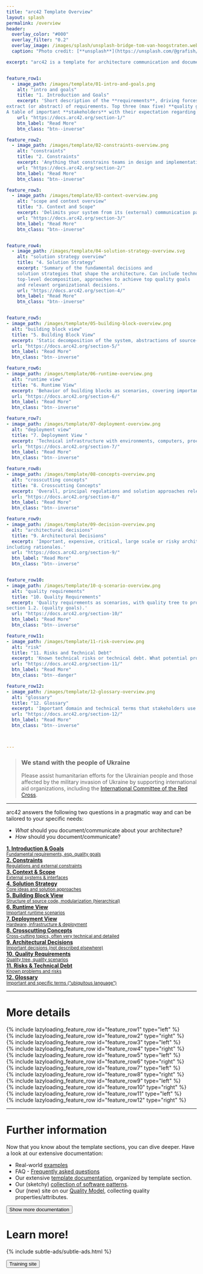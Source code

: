 ```yaml
---
title: "arc42 Template Overview"
layout: splash
permalink: /overview
header:
  overlay_color: "#000"
  overlay_filter: "0.2"
  overlay_image: /images/splash/unsplash-bridge-tom-van-hoogstraten.webp
  caption: "Photo credit: [**unsplash**](https://unsplash.com/@grafish/)"

excerpt: "arc42 is a template for architecture communication and documentation."


feature_row1:
  - image_path: /images/template/01-intro-and-goals.png
    alt: "intro and goals"
    title: "1. Introduction and Goals"
    excerpt: 'Short description of the **requirements**, driving forces,
extract (or abstract) of requirements. Top three (max five) **quality goals** for the architecture which have highest priority for the major stakeholders.
A table of important **stakeholders** with their expectation regarding architecture.'
    url: "https://docs.arc42.org/section-1/"
    btn_label: "Read More"
    btn_class: "btn--inverse"

feature_row2:
  - image_path: /images/template/02-constraints-overview.png
    alt: "constraints"
    title: "2. Constraints"
    excerpt: 'Anything that constrains teams in design and implementation decisions or decision about related processes. Can sometimes go beyond individual systems and are valid for whole organizations and companies.'
    url: "https://docs.arc42.org/section-2/"
    btn_label: "Read More"
    btn_class: "btn--inverse"    

feature_row3:
  - image_path: /images/template/03-context-overview.png
    alt: "scope and context overview"
    title: "3. Context and Scope"
    excerpt: 'Delimits your system from its (external) communication partners (neighboring systems and users). Specifies the external interfaces. Shown from a business/domain perspective (always) or a technical perspective (optional)'
    url: "https://docs.arc42.org/section-3/"
    btn_label: "Read More"
    btn_class: "btn--inverse"    


feature_row4:
  - image_path: /images/template/04-solution-strategy-overview.svg
    alt: "solution strategy overview"
    title: "4. Solution Strategy"
    excerpt: 'Summary of the fundamental decisions and
    solution strategies that shape the architecture. Can include technology,
    top-level decomposition, approaches to achieve top quality goals
    and relevant organizational decisions.'
    url: "https://docs.arc42.org/section-4/"
    btn_label: "Read More"
    btn_class: "btn--inverse"    


feature_row5:
- image_path: /images/template/05-building-block-overview.png
  alt: "building block view"
  title: "5. Building Block View"
  excerpt: 'Static decomposition of the system, abstractions of source-code, shown as hierarchy of white boxes (containing black boxes), up to the appropriate level of detail.'
  url: "https://docs.arc42.org/section-5/"
  btn_label: "Read More"
  btn_class: "btn--inverse"    

feature_row6:
- image_path: /images/template/06-runtime-overview.png
  alt: "runtime view"
  title: "6. Runtime View"
  excerpt: 'Behavior of building blocks as scenarios, covering important use cases or features, interactions at critical external interfaces, operation and administration plus error and exception behavior.'
  url: "https://docs.arc42.org/section-6/"
  btn_label: "Read More"
  btn_class: "btn--inverse"    

feature_row7:
- image_path: /images/template/07-deployment-overview.png
  alt: "deployment view"
  title: "7. Deployment View "
  excerpt: 'Technical infrastructure with environments, computers, processors, topologies. Mapping of (software) building blocks to infrastructure elements.'
  url: "https://docs.arc42.org/section-7/"
  btn_label: "Read More"
  btn_class: "btn--inverse"    

feature_row8:
- image_path: /images/template/08-concepts-overview.png
  alt: "crosscutting concepts"
  title: "8. Crosscutting Concepts"
  excerpt: 'Overall, principal regulations and solution approaches relevant in multiple parts (→ cross-cutting) of the system. Concepts are often related to **multiple building blocks**. Include different topics like domain models,  architecture patterns and -styles, rules for using specific technology and implementation rules.'
  url: "https://docs.arc42.org/section-8/"
  btn_label: "Read More"
  btn_class: "btn--inverse"    

feature_row9:
- image_path: /images/template/09-decision-overview.png
  alt: "architectural decisions"
  title: "9. Architectural Decisions"
  excerpt: 'Important, expensive, critical, large scale or risky architecture decisions
including rationales.'
  url: "https://docs.arc42.org/section-9/"
  btn_label: "Read More"
  btn_class: "btn--inverse"    


feature_row10:
- image_path: /images/template/10-q-scenario-overview.png
  alt: "quality requirements"
  title: "10. Quality Requirements"
  excerpt: 'Quality requirements as scenarios, with quality tree to provide high-level overview. The most important quality goals should have been described in
section 1.2. (quality goals).'
  url: "https://docs.arc42.org/section-10/"
  btn_label: "Read More"
  btn_class: "btn--inverse"    

feature_row11:
- image_path: /images/template/11-risk-overview.png
  alt: "risk"
  title: "11. Risks and Technical Debt"
  excerpt: 'Known technical risks or technical debt. What potential problems exist within or around the system? What does the development team feel miserable about?<br><small>Icon from Flaticon.com</small>'
  url: "https://docs.arc42.org/section-11/"
  btn_label: "Read More"
  btn_class: "btn--danger"    

feature_row12:
- image_path: /images/template/12-glossary-overview.png
  alt: "glossary"
  title: "12. Glossary"
  excerpt: 'Important domain and technical terms that stakeholders use when discussing the system. Also: translation reference if you work in a multi-language environment.'
  url: "https://docs.arc42.org/section-12/"
  btn_label: "Read More"
  btn_class: "btn--inverse"    



---
```


<div class="ua-background" markdown="1">

>### We stand with the people of Ukraine <span class="parent"><span class="ua-text"><i class="fas fa-heart children"></i></span><span class="ua-size children"><i class="fas fa-heart beat heart children"></i></span></span>
>
>Please assist humanitarian efforts for the Ukrainian people and those affected by the military invasion of Ukraine by supporting international aid organizations, including the [International Committee of the Red Cross](https://www.icrc.org/en).

</div>

<hr>


arc42 answers the following two questions in a pragmatic way and can be tailored to your specific needs:

* _What_ should you document/communicate about your architecture?
* _How_ should you document/communicate?






<div class="grid-container arc42-architecture">

  <a href="#introduction-goals" class="part introduction-goals">
    <div class="flex row space-between">
      <div class="flex column">
        <strong>1. Introduction & Goals</strong><br>
        <small>Fundamental requirements, esp. quality goals</small>
      </div>
    </div>
  </a>

  <a href="#constraints" class="part constraints">
    <div class="flex row space-between">
      <div class="flex column">
        <strong>2. Constraints</strong><br>
        <small>Regulations and external constraints</small>
      </div>
    </div>
  </a>

  <a href="#context-scope" class="part context-scope">
    <div class="flex row space-between">
      <div class="flex column">
        <strong>3. Context & Scope</strong><br>
        <small>External systems & interfaces</small>
      </div>
    </div>
  </a>

  <a href="#solution-strategy" class="part solution-strategy">
    <div class="flex row space-between">
      <div class="flex column">
        <strong>4. Solution Strategy</strong><br>
        <small>Core ideas and solution approaches</small>
      </div>
    </div>
  </a>

  <a href="#building-block-view" class="part building-block-view larger-cell">
    <div class="flex row space-between">
      <div class="flex column">
        <strong>5. Building Block View</strong><br>
        <small>Structure of source code, modularization (hierarchical)</small>
      </div>
    </div>
  </a>

  <a href="#runtime-view" class="part runtime-view">
    <div class="flex row space-between">
      <div class="flex column">
        <strong>6. Runtime View</strong><br>
        <small>Important runtime scenarios</small>
      </div>
    </div>
  </a>

  <a href="#deployment-view" class="part deployment-view">
    <div class="flex row space-between">
      <div class="flex column">
        <strong>7. Deployment View</strong><br>
        <small>Hardware, infrastructure & deployment</small>
      </div>
    </div>
  </a>

  <a href="#crosscutting-concepts" class="part crosscutting-concepts larger-cell">
    <div class="flex row space-between">
      <div class="flex column">
        <strong>8. Crosscutting Concepts</strong><br>
        <small>Cross-cutting topics, often very technical and detailed</small>
      </div>
    </div>
  </a>

  <a href="#architectural-decisions" class="part architectural-decisions">
    <div class="flex row space-between">
      <div class="flex column">
        <strong>9. Architectural Decisions</strong><br>
        <small>Important decisions (not described elsewhere)</small>
      </div>
    </div>
  </a>

  <a href="#quality-requirements" class="part quality-requirements">
    <div class="flex row space-between">
      <div class="flex column">
        <strong>10. Quality Requirements</strong><br>
        <small>Quality tree, quality scenarios</small>
      </div>
    </div>
  </a>

  <a href="#risks-technical-debt" class="part risks-technical-debt">
    <div class="flex row space-between">
      <div class="flex column">
        <strong>11. Risks & Technical Debt</strong><br>
        <small>Known problems and risks</small>
      </div>
    </div>
  </a>

  <a href="#glossary" class="part glossary">
    <div class="flex row space-between">
      <div class="flex column">
        <strong>12. Glossary</strong><br>
        <small>Important and specific terms ("ubiquitous language")</small>
      </div>
    </div>
  </a>

</div>








<hr>

# More details

<div id="introduction-goals">
  {% include lazyloading_feature_row id="feature_row1" type="left" %}
</div>

<div id="constraints">
  {% include lazyloading_feature_row id="feature_row2" type="right" %}
</div>

<div id="context-scope">
  {% include lazyloading_feature_row id="feature_row3" type="left" %}
</div>

<div id="solution-strategy">
  {% include lazyloading_feature_row id="feature_row4" type="right" %}
</div>

<div id="building-block-view">
  {% include lazyloading_feature_row id="feature_row5" type="left" %}
</div>

<div id="runtime-view">
  {% include lazyloading_feature_row id="feature_row6" type="right" %}
</div>

<div id="deployment-view">
  {% include lazyloading_feature_row id="feature_row7" type="left" %}
</div>

<div id="crosscutting-concepts">
  {% include lazyloading_feature_row id="feature_row8" type="right" %}
</div>

<div id="architectural-decisions">
  {% include lazyloading_feature_row id="feature_row9" type="left" %}
</div>

<div id="quality-requirements">
  {% include lazyloading_feature_row id="feature_row10" type="right" %}
</div>

<div id="risks-technical-debt">
  {% include lazyloading_feature_row id="feature_row11" type="left" %}
</div>

<div id="glossary">
  {% include lazyloading_feature_row id="feature_row12" type="right" %}
</div>


<hr>

# Further information

Now that you know about the template sections, you can dive deeper. Have a look at our extensive documentation:

* Real-world [examples](/examples)
* FAQ - [Frequently asked questions](https://faq.arc42.org)
* Our extensive [template documentation](https://docs.arc42.org), organized by template section.
* Our (sketchy) [collection of software patterns](https://patterns.arc42.org).
* Our (new) site on our [Quality Model](https://quality.arc42.org), collecting quality properties/attributes.

<a href="/documentation"><button class="button buttonGreen">Show more documentation</button></a>


# Learn more!

{% include subtle-ads/subtle-ads.html %}

<a href="https://arc42.de/schulungen"><button class="margin-top button buttonGreen">Training site</button></a>
